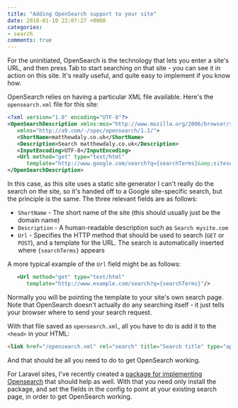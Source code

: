 ```yaml
---
title: "Adding OpenSearch support to your site"
date: 2018-01-10 22:07:27 +0000
categories:
- search
comments: true
---
```


For the uninitiated, OpenSearch is the technology that lets you enter a site's URL, and then press Tab to start searching on that site - you can see it in action on this site. It's really useful, and quite easy to implement if you know how.

OpenSearch relies on having a particular XML file available. Here's the `opensearch.xml` file for this site:

```xml
<?xml version="1.0" encoding="UTF-8"?>
<OpenSearchDescription xmlns:moz="http://www.mozilla.org/2006/browser/search/"
   xmlns="http://a9.com/-/spec/opensearch/1.1/">
   <ShortName>matthewdaly.co.uk</ShortName>
   <Description>Search matthewdaly.co.uk</Description>
   <InputEncoding>UTF-8</InputEncoding>
   <Url method="get" type="text/html"
      template="http://www.google.com/search?q={searchTerms}&amp;sitesearch=matthewdaly.co.uk"/>
</OpenSearchDescription>
```

In this case, as this site uses a static site generator I can't really do the search on the site, so it's handed off to a Google site-specific search, but the principle is the same. The three relevant fields are as follows:

* `ShortName` - The short name of the site (this should usually just be the domain name)
* `Description` - A human-readable description such as `Search mysite.com`
* `Url` - Specifies the HTTP method that should be used to search (`GET` or `POST`), and a template for the URL. The search is automatically inserted where `{searchTerms}` appears

A more typical example of the `Url` field might be as follows:

```xml
   <Url method="get" type="text/html"
      template="http://www.example.com/search?q={searchTerms}"/>
```

Normally you will be pointing the template to your site's own search page. Note that OpenSearch doesn't actually do any searching itself - it just tells your browser where to send your search request.

With that file saved as `opensearch.xml`, all you have to do is add it to the `<head>` in your HTML:

```html
<link href="/opensearch.xml" rel="search" title="Search title" type="application/opensearchdescription+xml">
```

And that should be all you need to do to get OpenSearch working.

For Laravel sites, I've recently created a [package for implementing Opensearch](https://github.com/matthewbdaly/laravel-opensearch) that should help as well. With that you need only install the package, and set the fields in the config to point at your existing search page, in order to get OpenSearch working.
